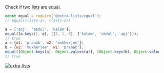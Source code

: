 Check if two [lists] are equal.

```javascript
const equal = require('@extra-lists/equal');
// equal(<lists-1>, <lists-2>)

a = ['apj', 'abdul', 'kalam'];
equal([a.keys(), a], [[2, 1, 0], ['kalam', 'abdul', 'apj']]);
// true
a = {w1: 'pranab', w2: 'mukherjee'};
b = {w2: 'mukherjee', w1: 'pranab'};
equal([Object.keys(a), Object.values(a)], [Object.keys(b), Object.values(b)]);
// true
```


[![extra-lists](https://i.imgur.com/MCb8pjO.jpg)](https://www.npmjs.com/package/extra-lists)

[lists]: https://www.npmjs.com/package/lists-is

